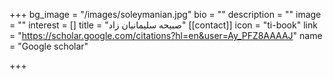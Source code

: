 +++
bg_image = "/images/soleymanian.jpg"
bio = ""
description = ""
image = ""
interest = []
title = "صبیحه سلیمانیان زاد"
[[contact]]
icon = "ti-book"
link = "https://scholar.google.com/citations?hl=en&user=Ay_PFZ8AAAAJ"
name = "Google scholar"

+++
